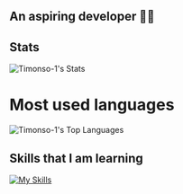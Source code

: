 ## An aspiring developer 👨‍💻

## Stats
![Timonso-1's Stats](https://github-readme-stats.vercel.app/api?username=Timonso-1&theme=vue-dark&show_icons=true&hide_border=false&count_private=false)

# Most used languages 
![Timonso-1's Top Languages](https://github-readme-stats.vercel.app/api/top-langs/?username=Timonso-1&theme=vue-dark&show_icons=true&hide_border=false&layout=compact)

## Skills that I am learning
[![My Skills](https://skillicons.dev/icons?i=idea,java,kotlin,github,gradle&perline=5)](https://skillicons.dev)
